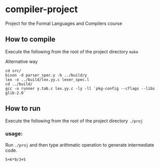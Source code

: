 # compiler-project
Project for the Formal Languages and Compilers course

## How to compile
Execute the following from the root of the project directory
```make```

Alternative way
```
cd src/
bison -d parser_spec.y -b ../build/y
lex -o ../build/lex.yy.c lexer_spec.l
cd ../build/
gcc -o runner y.tab.c lex.yy.c -ly -ll `pkg-config --cflags --libs glib-2.0`
```

## How to run
Execute the following from the root of the project directory `./proj`

### usage:
Run `./proj` and then type arithmatic operation to generate intermediate code.

`5+6*9/3+5`
